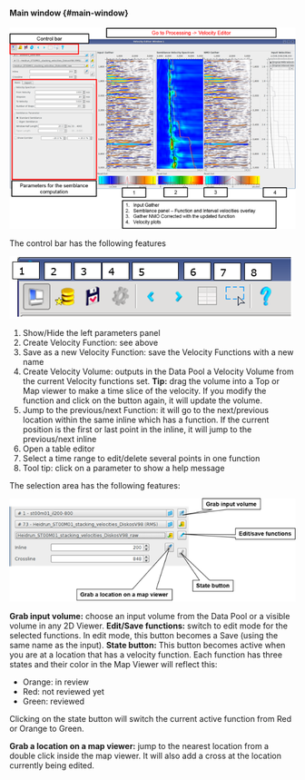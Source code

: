 #### Main window {#main-window}

![](/assets/071_Processing.png)

The control bar has the following features

![](/assets/072_Processing.png)

1. Show/Hide the left parameters panel  
2. Create Velocity Function: see above  
3. Save as a new Velocity Function: save the Velocity Functions with a new name  
4. Create Velocity Volume: outputs in the Data Pool a Velocity Volume from the current Velocity functions set. **Tip:** drag the volume into a Top or Map viewer to make a time slice of the velocity. If you modify the function and click on the button again, it will update the volume.   
5. Jump to the previous/next Function: it will go to the next/previous location within the same inline which has a function. If the current position is the first or last point in the inline, it will jump to the previous/next inline  
6. Open a table editor  
7. Select a time range to edit/delete several points in one function  
8. Tool tip: click on a parameter to show a help message

The selection area has the following features:

![](/assets/073_Processing.png)

**Grab input volume:** choose an input volume from the Data Pool or a visible volume in any 2D Viewer.
**Edit/Save functions:** switch to edit mode for the selected functions. In edit mode, this button becomes a Save (using the same name as the input).
**State button:** This button becomes active when you are at a location that has a velocity function. Each function has three states and their color in the Map Viewer will reflect this:

* Orange: in review
* Red: not reviewed yet
* Green: reviewed


Clicking on the state button will switch the current active function from Red or Orange to Green.

**Grab a location on a map viewer:** jump to the nearest location from a double click inside the map viewer. It will also add a cross at the location currently being edited.

